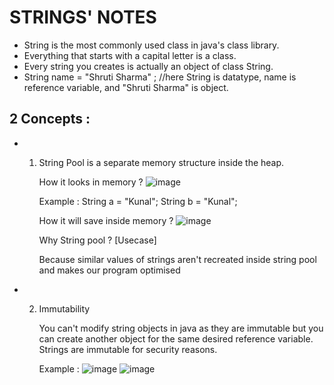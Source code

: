 # STRINGS' NOTES
* String is the most commonly used class in java's class library.
* Everything that starts with a capital letter is a class.
* Every string you creates is actually an object of class String.
* String name = "Shruti Sharma" ; //here String is datatype, name is reference variable, and "Shruti Sharma" is object.
## 2 Concepts :
* 1. String Pool is a separate memory structure inside the heap.
 
     How it looks in memory ?
     ![image](https://github.com/ShrutiSharma-27/STRINGS/assets/53565103/b7e15d44-d84c-446a-b3ef-cfd6feaac7be)

     Example : String a = "Kunal"; String b = "Kunal";

     How it will save inside memory ?
     ![image](https://github.com/ShrutiSharma-27/STRINGS/assets/53565103/0fa64564-882c-4be1-ad8b-402cc747d7bc)

     Why String pool ? [Usecase]

     Because similar values of strings aren't recreated inside string pool and makes our program optimised

* 2. Immutability
     
     You can't modify string objects in java as they are immutable but you can create another object for the same desired reference variable. Strings are immutable for security reasons.

     Example :
     ![image](https://github.com/ShrutiSharma-27/STRINGS/assets/53565103/6b89f56c-27e3-4ea3-b311-2ec30521ec88)
     ![image](https://github.com/ShrutiSharma-27/STRINGS/assets/53565103/e9f9cca8-2b4e-480a-bd2d-bb14313e8c21)
